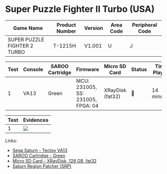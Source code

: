 # Super Puzzle Fighter II Turbo (USA)

| Game Name                    | Product Number | Version | Area Code | Peripheral Code |
| ---------------------------- | -------------- | ------- | --------- | --------------- |
| SUPER PUZZLE FIGHTER 2 TURBO | T-1215H        | V1.001  | U         | J               |

| Test | Console | SAROO Cartridge | Firmware                          | Micro SD Card    | Status | Time Played |
| ---- | ------- | --------------- | --------------------------------- | ---------------- | ------ | ----------- |
| 1    | VA13    | Green           | MCU: 231005, SS: 231005, FPGA: 04 | XRayDisk (fat32) | :100:  | 14 minutes  |

| Test | Evidences                                                                                        |
| ---- | ------------------------------------------------------------------------------------------------ |
| 1    | [![](https://img.youtube.com/vi/CICNpszdxvc/0.jpg)](https://www.youtube.com/watch?v=CICNpszdxvc) |

Links:

- [Sega Saturn - Tectoy VA13](../../../Info/Consoles/VA13/README.md)
- [SAROO Cartridge - Green](../../../Info/Cartridges/RetroGameParadiseStore/1.32F/README.md)
- [Micro SD Card - XRayDisk, 128 GB, fat32](../../../Info/SdCards/XRayDisk/128GB/fat32/README.md)
- [Saturn Region Patcher (SRP)](https://segaxtreme.net/resources/saturn-region-patcher.81/download)
